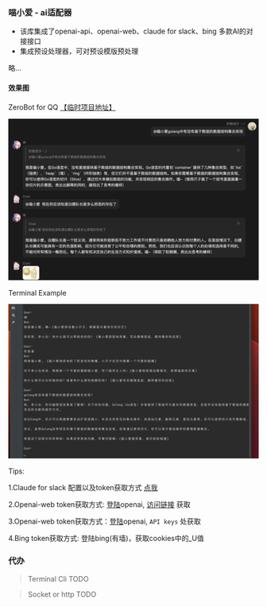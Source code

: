 ### 喵小爱 - ai适配器

* 该库集成了openai-api、openai-web、claude for slack、bing 多款AI的对接接口
* 集成预设处理器，可对预设模版预处理

略...

#### 效果图

ZeroBot for QQ  [【临时项目地址】](https://github.com/bincooo/ZeroBot-Plugin-Playground)

![截屏2023-07-08 00.02.13](resources/%E6%88%AA%E5%B1%8F2023-07-08%2000.02.13.png)

Terminal Example

![截屏2023-07-08 00.20.51](resources/%E6%88%AA%E5%B1%8F2023-07-08%2000.20.51.png)


Tips:

1.Claude for slack 配置以及token获取方式 [点我](https://github.com/Anyc66666666/claude-api)

2.Openai-web token获取方式: [登陆](http://chat.openai.com/)openai,  [访问链接](https://chat.openai.com/api/auth/session) 获取

3.Openai-web token获取方式：[登陆](https://platform.openai.com/)openai, `API keys` 处获取

4.Bing token获取方式:  登陆bing(有墙)，获取cookies中的_U值

### 代办

> Terminal Cli TODO

> Socket or http TODO

